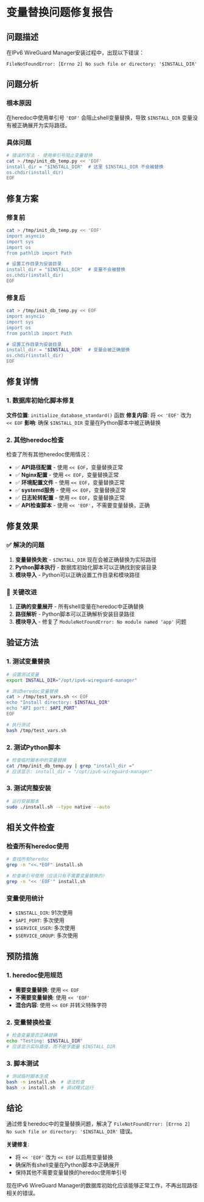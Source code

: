 # 变量替换问题修复报告

## 问题描述

在IPv6 WireGuard Manager安装过程中，出现以下错误：
```
FileNotFoundError: [Errno 2] No such file or directory: '$INSTALL_DIR'
```

## 问题分析

### 根本原因
在heredoc中使用单引号 `'EOF'` 会阻止shell变量替换，导致 `$INSTALL_DIR` 变量没有被正确展开为实际路径。

### 具体问题
```bash
# 错误的写法 - 使用单引号阻止变量替换
cat > /tmp/init_db_temp.py << 'EOF'
install_dir = "$INSTALL_DIR"  # 这里 $INSTALL_DIR 不会被替换
os.chdir(install_dir)
EOF
```

## 修复方案

### 修复前
```bash
cat > /tmp/init_db_temp.py << 'EOF'
import asyncio
import sys
import os
from pathlib import Path

# 设置工作目录为安装目录
install_dir = "$INSTALL_DIR"  # 变量不会被替换
os.chdir(install_dir)
EOF
```

### 修复后
```bash
cat > /tmp/init_db_temp.py << EOF
import asyncio
import sys
import os
from pathlib import Path

# 设置工作目录为安装目录
install_dir = "$INSTALL_DIR"  # 变量会被正确替换
os.chdir(install_dir)
EOF
```

## 修复详情

### 1. 数据库初始化脚本修复
**文件位置**: `initialize_database_standard()` 函数
**修复内容**: 将 `<< 'EOF'` 改为 `<< EOF`
**影响**: 确保 `$INSTALL_DIR` 变量在Python脚本中被正确替换

### 2. 其他heredoc检查
检查了所有其他heredoc使用情况：
- ✅ **API路径配置** - 使用 `<< EOF`，变量替换正常
- ✅ **Nginx配置** - 使用 `<< EOF`，变量替换正常  
- ✅ **环境配置文件** - 使用 `<< EOF`，变量替换正常
- ✅ **systemd服务** - 使用 `<< EOF`，变量替换正常
- ✅ **日志轮转配置** - 使用 `<< EOF`，变量替换正常
- ✅ **API检查脚本** - 使用 `<< 'EOF'`，不需要变量替换，正确

## 修复效果

### ✅ 解决的问题
1. **变量替换失败** - `$INSTALL_DIR` 现在会被正确替换为实际路径
2. **Python脚本执行** - 数据库初始化脚本可以正确找到安装目录
3. **模块导入** - Python可以正确设置工作目录和模块路径

### 🎯 关键改进
1. **正确的变量展开** - 所有shell变量在heredoc中正确替换
2. **路径解析** - Python脚本可以正确解析安装目录路径
3. **模块导入** - 修复了 `ModuleNotFoundError: No module named 'app'` 问题

## 验证方法

### 1. 测试变量替换
```bash
# 设置测试变量
export INSTALL_DIR="/opt/ipv6-wireguard-manager"

# 测试heredoc变量替换
cat > /tmp/test_vars.sh << EOF
echo "Install directory: $INSTALL_DIR"
echo "API port: $API_PORT"
EOF

# 执行测试
bash /tmp/test_vars.sh
```

### 2. 测试Python脚本
```bash
# 检查临时脚本中的变量替换
cat /tmp/init_db_temp.py | grep "install_dir ="
# 应该显示: install_dir = "/opt/ipv6-wireguard-manager"
```

### 3. 测试完整安装
```bash
# 运行安装脚本
sudo ./install.sh --type native --auto
```

## 相关文件检查

### 检查所有heredoc使用
```bash
# 查找所有heredoc
grep -n "<<.*EOF" install.sh

# 检查单引号使用（应该只有不需要变量替换的）
grep -n "<< 'EOF'" install.sh
```

### 变量使用统计
- `$INSTALL_DIR`: 91次使用
- `$API_PORT`: 多次使用
- `$SERVICE_USER`: 多次使用
- `$SERVICE_GROUP`: 多次使用

## 预防措施

### 1. heredoc使用规范
- **需要变量替换**: 使用 `<< EOF`
- **不需要变量替换**: 使用 `<< 'EOF'`
- **混合内容**: 使用 `<< EOF` 并转义特殊字符

### 2. 变量替换检查
```bash
# 检查变量是否正确替换
echo "Testing: $INSTALL_DIR"
# 应该显示实际路径，而不是字面量 $INSTALL_DIR
```

### 3. 脚本测试
```bash
# 测试临时脚本生成
bash -n install.sh  # 语法检查
bash -x install.sh  # 调试模式运行
```

## 结论

通过修复heredoc中的变量替换问题，解决了 `FileNotFoundError: [Errno 2] No such file or directory: '$INSTALL_DIR'` 错误。

**关键修复**:
- 将 `<< 'EOF'` 改为 `<< EOF` 以启用变量替换
- 确保所有shell变量在Python脚本中正确展开
- 保持其他不需要变量替换的heredoc使用单引号

现在IPv6 WireGuard Manager的数据库初始化应该能够正常工作，不再出现路径相关的错误。
